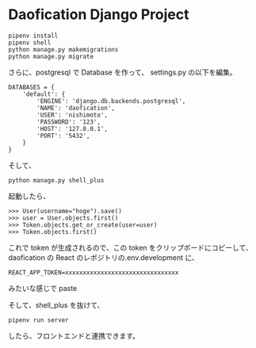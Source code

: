 # Daofication Django Project

```
pipenv install
pipenv shell
python manage.py makemigrations
python manage.py migrate
```

さらに、postgresql で Database を作って、
settings.py の以下を編集。

```
DATABASES = {
    'default': {
        'ENGINE': 'django.db.backends.postgresql',
        'NAME': 'daofication',
        'USER': 'nishimoto',
        'PASSWORD': '123',
        'HOST': '127.0.0.1',
        'PORT': '5432',
    }
}
```

そして、

```
python manage.py shell_plus
```

起動したら、

```
>>> User(username="hoge").save()
>>> user = User.objects.first()
>>> Token.objects.get_or_create(user=user)
>>> Token.objects.first()
```

これで token が生成されるので、この token をクリップボードにコピーして、
daofication の React のレポジトリの.env.development に、

```
REACT_APP_TOKEN=xxxxxxxxxxxxxxxxxxxxxxxxxxxxxxxx
```

みたいな感じで paste

そして、shell_plus を抜けて、

```
pipenv run server
```

したら、フロントエンドと連携できます。
